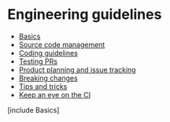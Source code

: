 Engineering guidelines
======================

* [Basics](#basics)
* [Source code management](#source-code-management)
* [Coding guidelines](#coding-guidelines)
* [Testing PRs](#testing-prs)
* [Product planning and issue tracking](#product-planning-and-issue-tracking)
* [Breaking changes](#breaking-changes)
* [Tips and tricks](#tips-and-tricks)
* [Keep an eye on the CI](#keep-an-eye-on-the-ci)

[include Basics]
